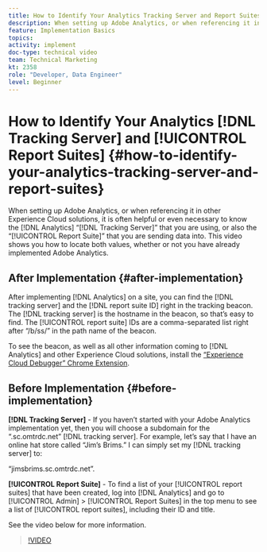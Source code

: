 ```yaml
---
title: How to Identify Your Analytics Tracking Server and Report Suites
description: When setting up Adobe Analytics, or when referencing it in other Experience Cloud solutions, it is often helpful or even necessary to know the Analytics “Tracking Server” that you are using, or also the “Report Suite” that you are sending data into. This video shows you how to locate both values, whether or not you have already implemented Adobe Analytics.
feature: Implementation Basics
topics: 
activity: implement
doc-type: technical video
team: Technical Marketing
kt: 2358
role: "Developer, Data Engineer"
level: Beginner
---
```


# How to Identify Your Analytics [!DNL Tracking Server] and [!UICONTROL Report Suites] {#how-to-identify-your-analytics-tracking-server-and-report-suites}

When setting up Adobe Analytics, or when referencing it in other Experience Cloud solutions, it is often helpful or even necessary to know the [!DNL Analytics] “[!DNL Tracking Server]” that you are using, or also the “[!UICONTROL Report Suite]” that you are sending data into. This video shows you how to locate both values, whether or not you have already implemented Adobe Analytics.

## After Implementation {#after-implementation}

After implementing [!DNL Analytics] on a site, you can find the [!DNL tracking server] and the [!DNL report suite ID] right in the tracking beacon. The [!DNL tracking server] is the hostname in the beacon, so that’s easy to find. The [!UICONTROL report suite] IDs are a comma-separated list right after “/b/ss/” in the path name of the beacon.

To see the beacon, as well as all other information coming to [!DNL Analytics] and other Experience Cloud solutions, install the [“Experience Cloud Debugger” Chrome Extension](https://chrome.google.com/webstore/detail/adobe-experience-cloud-de/ocdmogmohccmeicdhlhhgepeaijenapj?hl=en).

## Before Implementation {#before-implementation}

**[!DNL Tracking Server]** - If you haven’t started with your Adobe Analytics implementation yet, then you will choose a subdomain for the “.sc.omtrdc.net” [!DNL tracking server]. For example, let’s say that I have an online hat store called “Jim’s Brims.” I can simply set my [!DNL tracking server] to:

“jimsbrims.sc.omtrdc.net”.

**[!UICONTROL Report Suite]** - To find a list of your [!UICONTROL report suites] that have been created, log into [!DNL Analytics] and go to [!UICONTROL Admin] &gt; [!UICONTROL Report Suites] in the top menu to see a list of [!UICONTROL report suites], including their ID and title.

See the video below for more information.

>[!VIDEO](https://video.tv.adobe.com/v/26061/?quality=12)
